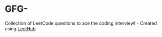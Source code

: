# GFG-
Collection of LeetCode questions to ace the coding interview! - Created using [LeetHub](https://github.com/QasimWani/LeetHub)

